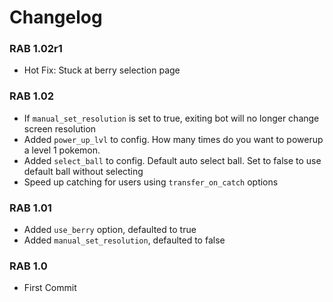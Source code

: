 # Changelog
### RAB 1.02r1
- Hot Fix: Stuck at berry selection page

### RAB 1.02
- If `manual_set_resolution` is set to true, exiting bot will no longer change screen resolution
- Added `power_up_lvl` to config. How many times do you want to powerup a level 1 pokemon.
- Added `select_ball` to config. Default auto select ball. Set to false to use default ball without selecting
- Speed up catching for users using `transfer_on_catch` options

### RAB 1.01
- Added `use_berry` option, defaulted to true
- Added `manual_set_resolution`, defaulted to false

### RAB 1.0
- First Commit